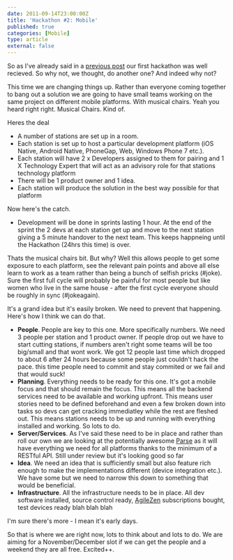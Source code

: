 ```yaml
---
date: 2011-09-14T23:00:00Z
title: 'Hackathon #2: Mobile'
published: true
categories: [Mobile]
type: article
external: false
---
```

So as I've already said in a [previous post](/blog/2011/08/29/hackathon-retrospective/) our first hackathon was well recieved.  So why not, we thought, do another one?  And indeed why not?

This time we are changing things up.  Rather than everyone coming together to bang out a solution we are going to have small teams working on the same project on different mobile platforms.  With musical chairs.  Yeah you heard right right.  Musical Chairs.  Kind of.

Heres the deal

* A number of stations are set up in a room.  
* Each station is set up to host a particular development platform (iOS Native, Android Native, PhoneGap, Web, Windows Phone 7 etc.). 
* Each station will have 2 x Developers assigned to them for pairing and 1 X Technology Expert that will act as an advisory role for that stations technology platform
* There will be 1 product owner and 1 idea.
* Each station will produce the solution in the best way possible for that platform

Now here's the catch.  

* Development will be done in sprints lasting 1 hour.  At the end of the sprint the 2 devs at each station get up and move to the next station giving a 5 minute handover to the next team.  This keeps happneing until the Hackathon (24hrs this time) is over.

Thats the musical chairs bit.  But why?  Well this allows people to get some exposure to each platform, see the relevant pain points and above all else learn to work as a team rather than being a bunch of selfish pricks (#joke).  Sure the first full cycle will probably be painful for most people but like women who live in the same house - after the first cycle everyone should be roughly in sync (#jokeagain).

It's a grand idea but it's easily broken.  We need to prevent that happening.  Here's how I think we can do that.

* __People__.  People are key to this one.  More specifically numbers.  We need 3 people per station and 1 product owner.  If people drop out we have to start cutting stations, if numbers aren't right some teams will be too big/small and that wont work.  We got 12 people last time which dropped to about 6 after 24 hours because some people just couldn't hack the pace.  this time people need to commit and stay commited or we fail and that would suck!
* __Planning__.  Everything needs to be ready for this one.  It's got a mobile focus and that should remain the focus.  This means all the backend services need to be available and working upfront.  This means user stories need to be defined beforehand and even a few broken down into tasks so devs can get cracking immediatley while the rest are fleshed out.  This means stations needs to be up and running with everything installed and working.  So lots to do.
* __Server/Services__.  As I've said these need to be in place and rather than roll our own we are looking at the potentially awesome [Parse](https://www.parse.com/) as it will have everything we need for all platforms thanks to the minimum of a RESTful API.  Still under review but it's looking good so far
* __Idea__.  We need an idea that is sufficiently small but also feature rich enough to make the implementations different (device integration etc.).  We have some but we need to narrow this down to something that would be beneficial.
* __Infrastructure__.  All the infrastructure needs to be in place.  All dev software installed, source control ready, [AgileZen](http://agilezen.com/) subscriptions bought, test devices ready blah blah blah

I'm sure there's more - I mean it's early days.

So that is where we are right now, lots to think about and lots to do.  We are aiming for a November/December slot if we can get the people and a weekend they are all free.  Excited++.